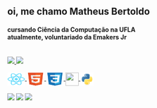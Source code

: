 ## oi, me chamo Matheus Bertoldo

<h4> cursando Ciência da Computação na UFLA </br> atualmente, voluntariado da Emakers Jr </h4>
</br>
<div align="start">
  <a href="https://github.com/mathber">
  <img height="180em" src="https://github-readme-stats.vercel.app/api?username=mathber&show_icons=true&theme=github_dark&include_all_commits=true&count_private=true"/>
  <img height="180em" src="https://github-readme-stats.vercel.app/api/top-langs/?username=mathber&layout=compact&langs_count=7&theme=github_dark"/>
</div>

<div style="display: inline_block"><br>
  <img align="center" height="30" width="40" src="https://raw.githubusercontent.com/devicons/devicon/master/icons/react/react-original.svg">
  <img align="center" height="30" width="40" src="https://raw.githubusercontent.com/devicons/devicon/master/icons/html5/html5-original.svg">
  <img align="center" height="30" width="40" src="https://raw.githubusercontent.com/devicons/devicon/master/icons/css3/css3-original.svg">
  <img align="center" height="30" width="30" src="https://user-images.githubusercontent.com/102258510/200687592-aee0365d-89aa-4cf2-85b8-ece6cdd50d96.png">
  <img align="center" height="30" width="30" src="https://raw.githubusercontent.com/devicons/devicon/master/icons/python/python-original.svg">
</div>
</br>
<div>
  <a href="https://instagram.com/matheusbert_" target="_blank"><img src="https://img.shields.io/badge/-Instagram-%23E4405F?style=for-the-badge&logo=instagram&logoColor=white" target="_blank"></a>
  <a href = "mailto:matheus.bertoldo04@gmail.com"><img src="https://img.shields.io/badge/-Gmail-%23333?style=for-the-badge&logo=gmail&logoColor=white" target="_blank"></a>
  <a href="https://www.linkedin.com/in/matheus-bertoldo-1b4a6a245/" target="_blank"><img src="https://img.shields.io/badge/-LinkedIn-%230077B5?style=for-the-badge&logo=linkedin&logoColor=white" target="_blank"></a> 
</div>
